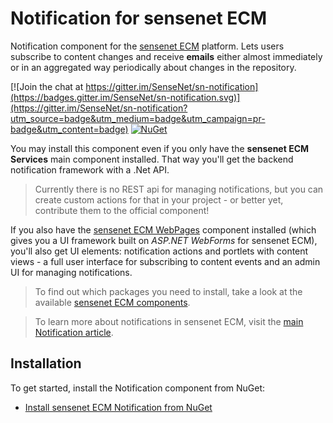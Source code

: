 # Notification for sensenet ECM
Notification component for the [sensenet ECM](https://github.com/SenseNet/sensenet) platform. Lets users subscribe to content changes and receive **emails** either almost immediately or in an aggregated way periodically about changes in the repository.

[![Join the chat at https://gitter.im/SenseNet/sn-notification](https://badges.gitter.im/SenseNet/sn-notification.svg)](https://gitter.im/SenseNet/sn-notification?utm_source=badge&utm_medium=badge&utm_campaign=pr-badge&utm_content=badge)
[![NuGet](https://img.shields.io/nuget/v/SenseNet.Notification.Install.svg)](https://www.nuget.org/packages/SenseNet.Notification.Install)

You may install this component even if you only have the **sensenet ECM Services** main component installed. That way you'll get the backend notification framework with a .Net API. 

> Currently there is no REST api for managing notifications, but you can create custom actions for that in your project - or better yet, contribute them to the official component!

If you also have the [sensenet ECM WebPages](https://github.com/SenseNet/sn-webpages) component installed (which gives you a UI framework built on *ASP.NET WebForms* for sensenet ECM), you'll also get UI elements: notification actions and portlets with content views - a full user interface for subscribing to content events and an admin UI for managing notifications.

> To find out which packages you need to install, take a look at the available [sensenet ECM components](http://community.sensenet.com/docs/sensenet-components).

> To learn more about notifications in sensenet ECM, visit the [main Notification article](/docs/notification).

## Installation
To get started, install the Notification component from NuGet:
- [Install sensenet ECM Notification from NuGet](/docs/install-notification-from-nuget)